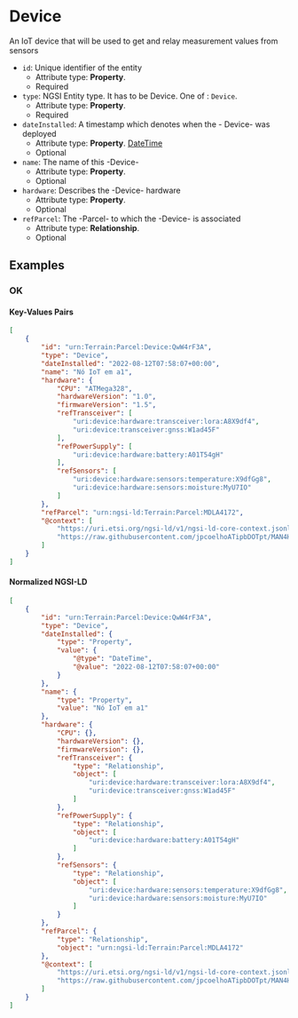 # Device

An IoT device that will be used to get and relay measurement values from sensors
-  `id`: Unique identifier of the entity
   -  Attribute type: **Property**. 
   -  Required
-  `type`: NGSI Entity type. It has to be Device. One of : `Device`.
   -  Attribute type: **Property**. 
   -  Required
-  `dateInstalled`: A timestamp which denotes when the - Device- was deployed
   -  Attribute type: **Property**. [DateTime](https://schema.org/DateTime)
   -  Optional
-  `name`: The name of this -Device-
   -  Attribute type: **Property**. 
   -  Optional
-  `hardware`: Describes the -Device- hardware
   -  Attribute type: **Property**. 
   -  Optional
-  `refParcel`: The -Parcel- to which the -Device- is associated
   -  Attribute type: **Relationship**. 
   -  Optional



## Examples

### OK


#### Key-Values Pairs

```json
[
    {
        "id": "urn:Terrain:Parcel:Device:QwW4rF3A",
        "type": "Device",
        "dateInstalled": "2022-08-12T07:58:07+00:00",
        "name": "Nó IoT em a1",
        "hardware": {
            "CPU": "ATMega328",
            "hardwareVersion": "1.0",
            "firmwareVersion": "1.5",
            "refTransceiver": [
                "uri:device:hardware:transceiver:lora:A8X9df4",
                "uri:device:transceiver:gnss:W1ad45F"
            ],
            "refPowerSupply": [
                "uri:device:hardware:battery:A01T54gH"
            ],
            "refSensors": [
                "uri:device:hardware:sensors:temperature:X9dfGg8",
                "uri:device:hardware:sensors:moisture:MyU7IO"
            ]
        },
        "refParcel": "urn:ngsi-ld:Terrain:Parcel:MDLA4172",
        "@context": [
            "https://uri.etsi.org/ngsi-ld/v1/ngsi-ld-core-context.jsonld",
            "https://raw.githubusercontent.com/jpcoelhoATipbDOTpt/MAN4HEALTH/main/DataModel/Device/Context/context-keyvalues.jsonld"
        ]
    }
]
```

#### Normalized NGSI-LD

```json
[
    {
        "id": "urn:Terrain:Parcel:Device:QwW4rF3A",
        "type": "Device",
        "dateInstalled": {
            "type": "Property",
            "value": {
                "@type": "DateTime",
                "@value": "2022-08-12T07:58:07+00:00"
            }
        },
        "name": {
            "type": "Property",
            "value": "Nó IoT em a1"
        },
        "hardware": {
            "CPU": {},
            "hardwareVersion": {},
            "firmwareVersion": {},
            "refTransceiver": {
                "type": "Relationship",
                "object": [
                    "uri:device:hardware:transceiver:lora:A8X9df4",
                    "uri:device:transceiver:gnss:W1ad45F"
                ]
            },
            "refPowerSupply": {
                "type": "Relationship",
                "object": [
                    "uri:device:hardware:battery:A01T54gH"
                ]
            },
            "refSensors": {
                "type": "Relationship",
                "object": [
                    "uri:device:hardware:sensors:temperature:X9dfGg8",
                    "uri:device:hardware:sensors:moisture:MyU7IO"
                ]
            }
        },
        "refParcel": {
            "type": "Relationship",
            "object": "urn:ngsi-ld:Terrain:Parcel:MDLA4172"
        },
        "@context": [
            "https://uri.etsi.org/ngsi-ld/v1/ngsi-ld-core-context.jsonld",
            "https://raw.githubusercontent.com/jpcoelhoATipbDOTpt/MAN4HEALTH/main/DataModel/Device/Context/context-normalized.jsonld"
        ]
    }
]
```
